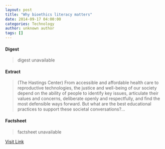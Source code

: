```yaml
---
layout: post
title: "Why bioethics literacy matters"
date: 2014-09-17 04:00:00
categories: Technology
author: unknown author
tags: []
---
```



#### Digest
>digest unavailable

#### Extract
>(The Hastings Center) From accessible and affordable health care to reproductive technologies, the justice and well-being of our society depend on the ability of people to identify key issues, articulate their values and concerns, deliberate openly and respectfully, and find the most defensible ways forward. But what are the best educational practices to support these societal conversations?...

#### Factsheet
>factsheet unavailable

[Visit Link](http://www.eurekalert.org/pub_releases/2014-09/thc-wbl091714.php)


